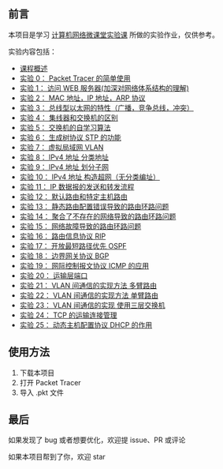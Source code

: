 ## 前言

本项目是学习 [计算机网络微课堂实验课](https://www.bilibili.com/video/BV1At411f7hJ) 所做的实验作业，仅供参考。



实验内容包括：

- [课程概述](https://www.peterjxl.com/Network/lab-overview/)
- [实验 0： Packet Tracer 的简单使用](https://www.peterjxl.com/Network/lab0-PacketTracer/)
- [实验 1： 访问 WEB 服务器(加深对网络体系结构的理解)](https://www.peterjxl.com/Network/lab1-WEB/)
- [实验 2： MAC 地址，IP 地址，ARP 协议](https://www.peterjxl.com/Network/lab2-address-arp/)
- [实验 3： 总线型以太网的特性（广播，竞争总线，冲突）](https://www.peterjxl.com/Network/lab3-Ethernet/)
- [实验 4： 集线器和交换机的区别](https://www.peterjxl.com/Network/lab4-Hubs-and-Switches/)
- [实验 5： 交换机的自学习算法](https://www.peterjxl.com/Network/la5-Self-learning-algorithm-of-switch/)
- [实验 6： 生成树协议 STP 的功能](https://www.peterjxl.com/Network/lab6-STP/)
- [实验 7： 虚拟局域网 VLAN](https://www.peterjxl.com/Network/lab7-VLAN/)
- [实验 8： IPv4 地址  分类地址](https://www.peterjxl.com/Network/lab8-IPv4-Subnet/)
- [实验 9： IPv4 地址  划分子网](https://www.peterjxl.com/Network/lab9-IPv4-Subnet/)
- [实验 10： IPv4 地址 构造超网（无分类编址）](https://www.peterjxl.com/Network/lab10-IPv4-Subnet/)
- [实验 11： IP 数据报的发送和转发流程](https://www.peterjxl.com/Network/lab11-IP/)
- [实验 12： 默认路由和特定主机路由](https://www.peterjxl.com/Network/lab12-Route/)
- [实验 13： 静态路由配置错误导致的路由环路问题](https://www.peterjxl.com/Network/lab13-Routing-Loops/)
- [实验 14： 聚合了不存在的网络导致的路由环路问题](https://www.peterjxl.com/Network/lab14-Routing-Loops-2/)
- [实验 15： 网络故障导致的路由环路问题](https://www.peterjxl.com/Network/lab14-Routing-Loops-3/)
- [实验 16： 路由信息协议 RIP](https://www.peterjxl.com/Network/lab16-RIP/)
- [实验 17： 开放最短路径优先 OSPF](https://www.peterjxl.com/Network/lab17-OSPF/)
- [实验 18： 边界网关协议 BGP](https://www.peterjxl.com/Network/lab18-BGP/)
- [实验 19： 网际控制报文协议 ICMP 的应用](https://www.peterjxl.com/Network/lab19-ICMP/)
- [实验 20： 运输层端口](https://www.peterjxl.com/Network/lab20-Transport-layer-port/)
- [实验 21： VLAN 间通信的实现方法 多臂路由](https://www.peterjxl.com/Network/lab21-VLAN/)
- [实验 22： VLAN 间通信的实现方法 单臂路由](https://www.peterjxl.com/Network/lab20-Transport-layer-port/)
- [实验 23： VLAN 间通信的实现 使用三层交换机](https://www.peterjxl.com/Network/lab21-VLAN/)
- [实验 24： TCP 的运输连接管理](https://www.peterjxl.com/Network/lab22-VLAN/)
- [实验 25： 动态主机配置协议 DHCP 的作用](https://www.peterjxl.com/Network/lab25-DHCP/)



## 使用方法

1. 下载本项目
2. 打开 Packet Tracer
3. 导入 .pkt 文件









## 最后

如果发现了 bug 或者想要优化，欢迎提 issue、PR 或评论

如果本项目帮到了你，欢迎 star
